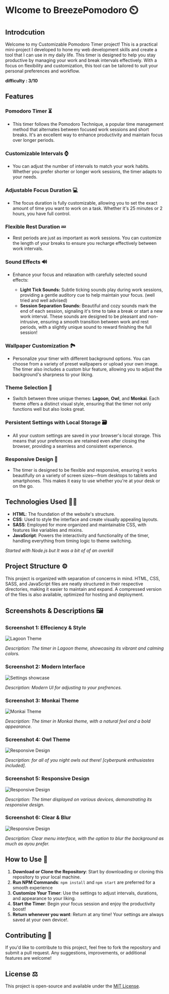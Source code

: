 # Wlcome to BreezePomodoro ⏲️

## Introdcution

Welcome to my Customizable Pomodoro Timer project! This is a practical mini-project I developed to hone my web development skills and create a tool that I can use in my daily life. This timer is designed to help you stay productive by managing your work and break intervals effectively. With a focus on flexibility and customization, this tool can be tailored to suit your personal preferences and workflow.

**difficulty : 3/10**

## Features

### Pomodoro Timer ⏳
- This timer follows the Pomodoro Technique, a popular time management method that alternates between focused work sessions and short breaks. It's an excellent way to enhance productivity and maintain focus over longer periods.

### Customizable Intervals ⌚
- You can adjust the number of intervals to match your work habits. Whether you prefer shorter or longer work sessions, the timer adapts to your needs.

### Adjustable Focus Duration 💻
- The focus duration is fully customizable, allowing you to set the exact amount of time you want to work on a task. Whether it's 25 minutes or 2 hours, you have full control.

### Flexible Rest Duration 💤
- Rest periods are just as important as work sessions. You can customize the length of your breaks to ensure you recharge effectively between work intervals.

### Sound Effects 🔊
- Enhance your focus and relaxation with carefully selected sound effects:

    - **Light Tick Sounds:** Subtle ticking sounds play during work sessions, providing a gentle auditory cue to help maintain your focus. (well tried and well advised)
    - **Session Separation Sounds:** Beautiful and cozy sounds mark the end of each session, signaling it's time to take a break or start a new work interval. These sounds are designed to be pleasant and non-intrusive, ensuring a smooth transition between work and rest periods, with a slightly unique sound to reward finishing the full session!

### Wallpaper Customization 🏞️
- Personalize your timer with different background options. You can choose from a variety of preset wallpapers or upload your own image. The timer also includes a custom blur feature, allowing you to adjust the background's sharpness to your liking.

### Theme Selection 🎡
- Switch between three unique themes: **Lagoon**, **Owl**, and **Monkai**. Each theme offers a distinct visual style, ensuring that the timer not only functions well but also looks great.

### Persistent Settings with Local Storage 🗃️
- All your custom settings are saved in your browser's local storage. This means that your preferences are retained even after closing the browser, providing a seamless and consistent experience.

### Responsive Design 📱
- The timer is designed to be flexible and responsive, ensuring it works beautifully on a variety of screen sizes—from desktops to tablets and smartphones. This makes it easy to use whether you're at your desk or on the go.

## Technologies Used 👩‍💻

- **HTML**: The foundation of the website's structure.
- **CSS**: Used to style the interface and create visually appealing layouts.
- **SASS**: Employed for more organized and maintainable CSS, with features like variables and mixins.
- **JavaScript**: Powers the interactivity and functionality of the timer, handling everything from timing logic to theme switching.

*Started with Node.js but It was a bit of of an overkill*

## Project Structure ⚙️

This project is organized with separation of concerns in mind. HTML, CSS, SASS, and JavaScript files are neatly structured in their respective directories, making it easier to maintain and expand. A compressed version of the files is also available, optimized for hosting and deployment.

## Screenshots & Descriptions 🖼️

### Screenshot 1: Effeciency & Style
![Lagoon Theme](/screenshots/1.png)

*Description: The timer in Lagoon theme, showcasing its vibrant and calming colors.*

### Screenshot 2: Modern Interface
![Settings showcase](/screenshots/2.png)

*Description: Modern UI for adjusting to your prefrences.*

### Screenshot 3: Monkai Theme
![Monkai Theme](/screenshots/3.png)

*Description: The timer in Monkai theme, with a natural feel and a bold appearance.*

### Screenshot 4: Owl Theme
![Responsive Design](/screenshots/4.png)

*Description: for all of you night owls out there! [cyberpunk enthusiastes included].*

### Screenshot 5: Responsive Design
![Responsive Design](/screenshots/5.png)

*Description: The timer displayed on various devices, demonstrating its responsive design.*

### Screenshot 6: Clear & Blur
![Responsive Design](/screenshots/6.png)

*Description: Clear menu interface, with the option to blur the background as much as ayou prefer.*

## How to Use 📃

1. **Download or Clone the Repository**: Start by downloading or cloning this repository to your local machine.
2. **Run NPM Commands**: `npm install` and `npm start` are preferred for a smooth experience
3. **Customize Your Timer**: Use the settings to adjust intervals, durations, and appearance to your liking.
4. **Start the Timer**: Begin your focus session and enjoy the productivity boost!
5. **Return whenever you want**: Return at any time! Your settings are always saved at your own device!.

## Contributing 💌

If you'd like to contribute to this project, feel free to fork the repository and submit a pull request. Any suggestions, improvements, or additional features are welcome!

## License ⚖️

This project is open-source and available under the [MIT License](LICENSE).
